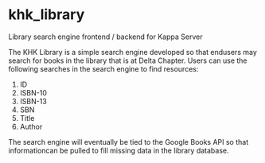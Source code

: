 # khk_library
Library search engine frontend / backend for Kappa Server


The KHK Library is a simple search engine developed so that endusers may search for
books in the library that is at Delta Chapter. Users can use the following searches 
in the search engine to find resources:

1) ID
2) ISBN-10
3) ISBN-13
4) SBN
5) Title
6) Author

The search engine will eventually be tied to the Google Books API so that informationcan be pulled to fill missing data in the library database.


